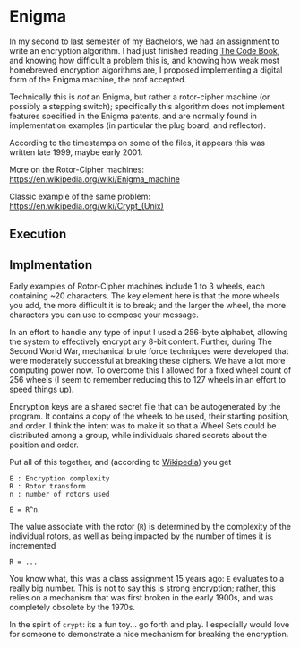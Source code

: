 # Enigma

In my second to last semester of my Bachelors, we had an assignment to write an 
encryption algorithm. I had just finished reading 
<a href='https://www.amazon.ca/gp/product/0385495323/ref=as_li_tf_tl?ie=UTF8&camp=15121&creative=330641&creativeASIN=0385495323&linkCode=as2&tag=vius-20'>The Code Book</a>, 
and knowing how difficult a problem this is, and knowing how weak most 
homebrewed encryption algorithms are, I proposed implementing a digital form of 
the Enigma machine, the prof accepted.

Technically this is *not* an Enigma, but rather a rotor-cipher machine (or 
possibly a stepping switch); specifically this algorithm does not implement 
features specified in the Enigma patents, and are normally found in 
implementation examples (in particular the plug board, and reflector). 

According to the timestamps on some of the files, it appears this was written 
late 1999, maybe early 2001.

More on the Rotor-Cipher machines: https://en.wikipedia.org/wiki/Enigma_machine

Classic example of the same problem: https://en.wikipedia.org/wiki/Crypt_(Unix)

## Execution



## Implmentation

Early examples of Rotor-Cipher machines include 1 to 3 wheels, each containing 
~20 characters. The key element here is that the more wheels you add, the more 
difficult it is to break; and the larger the wheel, the more characters you can 
use to compose your message.

In an effort to handle any type of input I used a 256-byte alphabet, allowing 
the system to effectively encrypt any 8-bit content. Further, during The Second 
World War, mechanical brute force techniques were developed that were 
moderately successful at breaking these ciphers. We have a lot more computing 
power now. To overcome this I allowed for a fixed wheel count of 256 wheels (I 
seem to remember reducing this to 127 wheels in an effort to speed things up).

Encryption keys are a shared secret file that can be autogenerated by the 
program. It contains a copy of the wheels to be used, their starting position, 
and order. I think the intent was to make it so that a Wheel Sets could be 
distributed among a group, while individuals shared secrets about the position 
and order.

Put all of this together, and (according to <a href='https://en.wikipedia.org/wiki/Enigma_machine#Mathematical_analysis'>Wikipedia</a>) you get

    E : Encryption complexity
    R : Rotor transform
    n : number of rotors used

    E = R^n

The value associate with the rotor (`R`) is determined by the complexity of the 
individual rotors, as well as being impacted by the number of times it is 
incremented

    R = ...

You know what, this was a class assignment 15 years ago: `E` evaluates to a 
really big number. This is not to say this is strong encryption; rather, this 
relies on a mechanism that was first broken in the early 1900s, and was 
completely obsolete by the 1970s.

In the spirit of `crypt`: its a fun toy... go forth and play. I especially 
would love for someone to demonstrate a nice mechanism for breaking the 
encryption.
